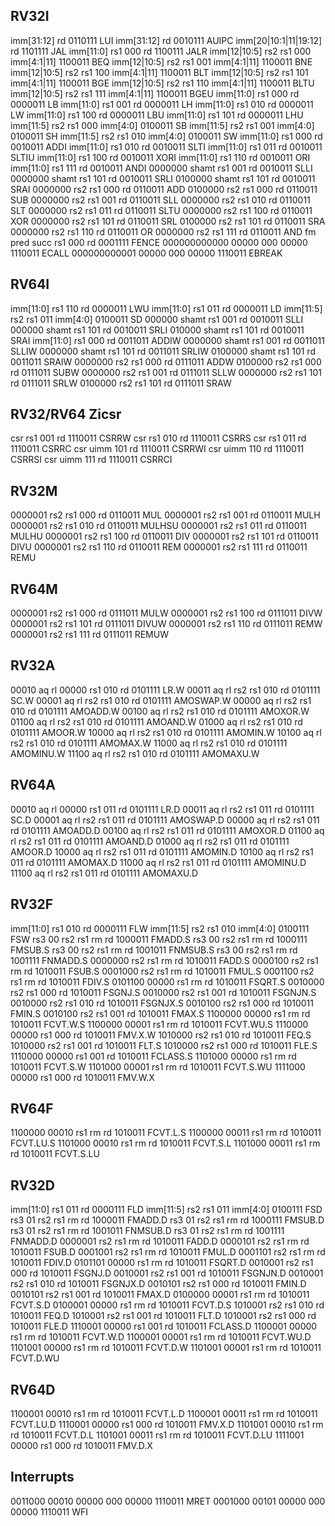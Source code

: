 ## RV32I
imm[31:12] rd 0110111 LUI
imm[31:12] rd 0010111 AUIPC
imm[20|10:1|11|19:12] rd 1101111 JAL
imm[11:0] rs1 000 rd 1100111 JALR
imm[12|10:5] rs2 rs1 000 imm[4:1|11] 1100011 BEQ
imm[12|10:5] rs2 rs1 001 imm[4:1|11] 1100011 BNE
imm[12|10:5] rs2 rs1 100 imm[4:1|11] 1100011 BLT
imm[12|10:5] rs2 rs1 101 imm[4:1|11] 1100011 BGE
imm[12|10:5] rs2 rs1 110 imm[4:1|11] 1100011 BLTU
imm[12|10:5] rs2 rs1 111 imm[4:1|11] 1100011 BGEU
imm[11:0] rs1 000 rd 0000011 LB
imm[11:0] rs1 001 rd 0000011 LH
imm[11:0] rs1 010 rd 0000011 LW
imm[11:0] rs1 100 rd 0000011 LBU
imm[11:0] rs1 101 rd 0000011 LHU
imm[11:5] rs2 rs1 000 imm[4:0] 0100011 SB
imm[11:5] rs2 rs1 001 imm[4:0] 0100011 SH
imm[11:5] rs2 rs1 010 imm[4:0] 0100011 SW
imm[11:0] rs1 000 rd 0010011 ADDI
imm[11:0] rs1 010 rd 0010011 SLTI
imm[11:0] rs1 011 rd 0010011 SLTIU
imm[11:0] rs1 100 rd 0010011 XORI
imm[11:0] rs1 110 rd 0010011 ORI
imm[11:0] rs1 111 rd 0010011 ANDI
0000000 shamt rs1 001 rd 0010011 SLLI
0000000 shamt rs1 101 rd 0010011 SRLI
0100000 shamt rs1 101 rd 0010011 SRAI
0000000 rs2 rs1 000 rd 0110011 ADD
0100000 rs2 rs1 000 rd 0110011 SUB
0000000 rs2 rs1 001 rd 0110011 SLL
0000000 rs2 rs1 010 rd 0110011 SLT
0000000 rs2 rs1 011 rd 0110011 SLTU
0000000 rs2 rs1 100 rd 0110011 XOR
0000000 rs2 rs1 101 rd 0110011 SRL
0100000 rs2 rs1 101 rd 0110011 SRA
0000000 rs2 rs1 110 rd 0110011 OR
0000000 rs2 rs1 111 rd 0110011 AND
fm pred succ rs1 000 rd 0001111 FENCE
000000000000 00000 000 00000 1110011 ECALL
000000000001 00000 000 00000 1110011 EBREAK

## RV64I
imm[11:0] rs1 110 rd 0000011 LWU
imm[11:0] rs1 011 rd 0000011 LD
imm[11:5] rs2 rs1 011 imm[4:0] 0100011 SD
000000 shamt rs1 001 rd 0010011 SLLI
000000 shamt rs1 101 rd 0010011 SRLI
010000 shamt rs1 101 rd 0010011 SRAI
imm[11:0] rs1 000 rd 0011011 ADDIW
0000000 shamt rs1 001 rd 0011011 SLLIW
0000000 shamt rs1 101 rd 0011011 SRLIW
0100000 shamt rs1 101 rd 0011011 SRAIW
0000000 rs2 rs1 000 rd 0111011 ADDW
0100000 rs2 rs1 000 rd 0111011 SUBW
0000000 rs2 rs1 001 rd 0111011 SLLW
0000000 rs2 rs1 101 rd 0111011 SRLW
0100000 rs2 rs1 101 rd 0111011 SRAW

## RV32/RV64 Zicsr
csr rs1 001 rd 1110011 CSRRW
csr rs1 010 rd 1110011 CSRRS
csr rs1 011 rd 1110011 CSRRC
csr uimm 101 rd 1110011 CSRRWI
csr uimm 110 rd 1110011 CSRRSI
csr uimm 111 rd 1110011 CSRRCI

## RV32M
0000001 rs2 rs1 000 rd 0110011 MUL
0000001 rs2 rs1 001 rd 0110011 MULH
0000001 rs2 rs1 010 rd 0110011 MULHSU
0000001 rs2 rs1 011 rd 0110011 MULHU
0000001 rs2 rs1 100 rd 0110011 DIV
0000001 rs2 rs1 101 rd 0110011 DIVU
0000001 rs2 rs1 110 rd 0110011 REM
0000001 rs2 rs1 111 rd 0110011 REMU

## RV64M
0000001 rs2 rs1 000 rd 0111011 MULW
0000001 rs2 rs1 100 rd 0111011 DIVW
0000001 rs2 rs1 101 rd 0111011 DIVUW
0000001 rs2 rs1 110 rd 0111011 REMW
0000001 rs2 rs1 111 rd 0111011 REMUW

## RV32A
00010 aq rl 00000 rs1 010 rd 0101111 LR.W
00011 aq rl rs2 rs1 010 rd 0101111 SC.W
00001 aq rl rs2 rs1 010 rd 0101111 AMOSWAP.W
00000 aq rl rs2 rs1 010 rd 0101111 AMOADD.W
00100 aq rl rs2 rs1 010 rd 0101111 AMOXOR.W
01100 aq rl rs2 rs1 010 rd 0101111 AMOAND.W
01000 aq rl rs2 rs1 010 rd 0101111 AMOOR.W
10000 aq rl rs2 rs1 010 rd 0101111 AMOMIN.W
10100 aq rl rs2 rs1 010 rd 0101111 AMOMAX.W
11000 aq rl rs2 rs1 010 rd 0101111 AMOMINU.W
11100 aq rl rs2 rs1 010 rd 0101111 AMOMAXU.W

## RV64A
00010 aq rl 00000 rs1 011 rd 0101111 LR.D
00011 aq rl rs2 rs1 011 rd 0101111 SC.D
00001 aq rl rs2 rs1 011 rd 0101111 AMOSWAP.D
00000 aq rl rs2 rs1 011 rd 0101111 AMOADD.D
00100 aq rl rs2 rs1 011 rd 0101111 AMOXOR.D
01100 aq rl rs2 rs1 011 rd 0101111 AMOAND.D
01000 aq rl rs2 rs1 011 rd 0101111 AMOOR.D
10000 aq rl rs2 rs1 011 rd 0101111 AMOMIN.D
10100 aq rl rs2 rs1 011 rd 0101111 AMOMAX.D
11000 aq rl rs2 rs1 011 rd 0101111 AMOMINU.D
11100 aq rl rs2 rs1 011 rd 0101111 AMOMAXU.D

## RV32F
imm[11:0] rs1 010 rd 0000111 FLW
imm[11:5] rs2 rs1 010 imm[4:0] 0100111 FSW
rs3 00 rs2 rs1 rm rd 1000011 FMADD.S
rs3 00 rs2 rs1 rm rd 1000111 FMSUB.S
rs3 00 rs2 rs1 rm rd 1001011 FNMSUB.S
rs3 00 rs2 rs1 rm rd 1001111 FNMADD.S
0000000 rs2 rs1 rm rd 1010011 FADD.S
0000100 rs2 rs1 rm rd 1010011 FSUB.S
0001000 rs2 rs1 rm rd 1010011 FMUL.S
0001100 rs2 rs1 rm rd 1010011 FDIV.S
0101100 00000 rs1 rm rd 1010011 FSQRT.S
0010000 rs2 rs1 000 rd 1010011 FSGNJ.S
0010000 rs2 rs1 001 rd 1010011 FSGNJN.S
0010000 rs2 rs1 010 rd 1010011 FSGNJX.S
0010100 rs2 rs1 000 rd 1010011 FMIN.S
0010100 rs2 rs1 001 rd 1010011 FMAX.S
1100000 00000 rs1 rm rd 1010011 FCVT.W.S
1100000 00001 rs1 rm rd 1010011 FCVT.WU.S
1110000 00000 rs1 000 rd 1010011 FMV.X.W
1010000 rs2 rs1 010 rd 1010011 FEQ.S
1010000 rs2 rs1 001 rd 1010011 FLT.S
1010000 rs2 rs1 000 rd 1010011 FLE.S
1110000 00000 rs1 001 rd 1010011 FCLASS.S
1101000 00000 rs1 rm rd 1010011 FCVT.S.W
1101000 00001 rs1 rm rd 1010011 FCVT.S.WU
1111000 00000 rs1 000 rd 1010011 FMV.W.X

## RV64F
1100000 00010 rs1 rm rd 1010011 FCVT.L.S
1100000 00011 rs1 rm rd 1010011 FCVT.LU.S
1101000 00010 rs1 rm rd 1010011 FCVT.S.L
1101000 00011 rs1 rm rd 1010011 FCVT.S.LU

## RV32D
imm[11:0] rs1 011 rd 0000111 FLD
imm[11:5] rs2 rs1 011 imm[4:0] 0100111 FSD
rs3 01 rs2 rs1 rm rd 1000011 FMADD.D
rs3 01 rs2 rs1 rm rd 1000111 FMSUB.D
rs3 01 rs2 rs1 rm rd 1001011 FNMSUB.D
rs3 01 rs2 rs1 rm rd 1001111 FNMADD.D
0000001 rs2 rs1 rm rd 1010011 FADD.D
0000101 rs2 rs1 rm rd 1010011 FSUB.D
0001001 rs2 rs1 rm rd 1010011 FMUL.D
0001101 rs2 rs1 rm rd 1010011 FDIV.D
0101101 00000 rs1 rm rd 1010011 FSQRT.D
0010001 rs2 rs1 000 rd 1010011 FSGNJ.D
0010001 rs2 rs1 001 rd 1010011 FSGNJN.D
0010001 rs2 rs1 010 rd 1010011 FSGNJX.D
0010101 rs2 rs1 000 rd 1010011 FMIN.D
0010101 rs2 rs1 001 rd 1010011 FMAX.D
0100000 00001 rs1 rm rd 1010011 FCVT.S.D
0100001 00000 rs1 rm rd 1010011 FCVT.D.S
1010001 rs2 rs1 010 rd 1010011 FEQ.D
1010001 rs2 rs1 001 rd 1010011 FLT.D
1010001 rs2 rs1 000 rd 1010011 FLE.D
1110001 00000 rs1 001 rd 1010011 FCLASS.D
1100001 00000 rs1 rm rd 1010011 FCVT.W.D
1100001 00001 rs1 rm rd 1010011 FCVT.WU.D
1101001 00000 rs1 rm rd 1010011 FCVT.D.W
1101001 00001 rs1 rm rd 1010011 FCVT.D.WU

## RV64D
1100001 00010 rs1 rm rd 1010011 FCVT.L.D
1100001 00011 rs1 rm rd 1010011 FCVT.LU.D
1110001 00000 rs1 000 rd 1010011 FMV.X.D
1101001 00010 rs1 rm rd 1010011 FCVT.D.L
1101001 00011 rs1 rm rd 1010011 FCVT.D.LU
1111001 00000 rs1 000 rd 1010011 FMV.D.X

## Interrupts
0011000 00010 00000 000 00000 1110011 MRET
0001000 00101 00000 000 00000 1110011 WFI
